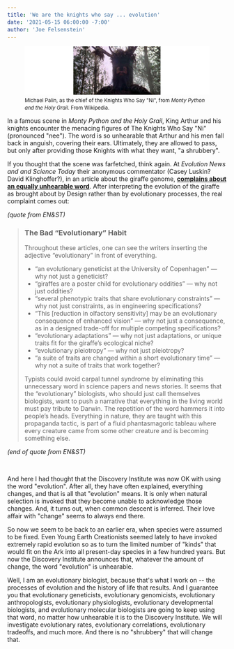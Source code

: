 ```yaml
---
title: 'We are the knights who say ... evolution'
date: '2021-05-15 06:00:00 -7:00'
author: 'Joe Felsenstein'
---
```


<figure>
  <img src="/uploads/2021/Knightni.jpg">
  <figcaption> <small>Michael Palin, as the chief of the Knights Who Say "Ni", from <em>Monty Python and the Holy Grail</em>. From Wikipedia.</small>
  </figcaption>
</figure>

<P>
 In a famous scene in <em>Monty Python and the Holy Grail</em>, King Arthur and his knights encounter the menacing figures of The Knights Who Say "Ni" (pronounced "nee").  The word
 is so unhearable that Arthur and his men fall back in anguish, covering their ears.  Ultimately, they are allowed to pass, but only after providing those Knights with what they want, "a shrubbery".
  <p>
    If you thought that the scene was farfetched, think again.  At <em>Evolution News and and Science Today</em> their anonymous commentator (Casey Luskin? David Klinghoffer?), in an article about the giraffe genome, <a href="https://evolutionnews.org/2021/05/giraffe-genome-is-not-evolutionary/"><strong>complains about an equally unhearable word</strong></a>.  After interpreting the evolution of the giraffe as brought about by Design rather than by evolutionary processes, the real complaint comes out:
    <p>
    <!--more-->
      <P>
<em>(quote from EN&amp;ST)</em>

<blockquote>

<h3>The Bad “Evolutionary” Habit</h3>

Throughout these articles, one can see the writers inserting the adjective “evolutionary” in front of everything. 
<ul>
<li> “an evolutionary geneticist at the University of Copenhagen” — why not just a geneticist?</li>
<li> “giraffes are a poster child for evolutionary oddities” — why not just oddities?</li>
<li> “several phenotypic traits that share evolutionary constraints” — why not just constraints, as in engineering specifications?</li>
<li> “This [reduction in olfactory sensitivity] may be an evolutionary consequence of enhanced vision” — why not just a consequence, as in a designed trade-off for multiple competing specifications?</li>
<li> “evolutionary adaptations” — why not just adaptations, or unique traits fit for the giraffe’s ecological niche?</li>
<li> “evolutionary pleiotropy” — why not just pleiotropy?</li>
<li> “a suite of traits are changed within a short evolutionary time” — why not a suite of traits that work together?</li>
</ul>

Typists could avoid carpal tunnel syndrome by eliminating this unnecessary word in science papers and news stories. 
It seems that the “evolutionary” biologists, who should just call themselves biologists, want to push a narrative
that everything in the living world must pay tribute to Darwin. The repetition of the word hammers it into people’s
heads. Everything in nature, they are taught with this propaganda tactic, is part of a fluid phantasmagoric 
tableau where every creature came from some other creature and is becoming something else. 
<p>
</blockquote>

  <P>
<em>(end of quote from EN&amp;ST)</em>

&nbsp;&nbsp;
<p>
And here I had thought that the Discovery Institute was now OK with using the word "evolution".  After all, they
have often explained, everything changes, and that is all that "evolution" means.  It is only when natural selection is invoked that
they become unable to acknowledge those changes.  And, it turns out, when common descent is inferred.  Their love affair with "change"
seems to always end there.
<p>
So now we seem to be back to an earlier era, when species were assumed to be fixed.  Even Young Earth Creationists seemed lately 
to have invoked extremely rapid evolution so as to turn the limited number of "kinds" that would fit on the Ark into all present-day species in a few hundred years.
But now the Discovery Institute announces that, whatever the amount of change, the word "evolution" is unhearable.
<p>
Well, I am an evolutionary biologist, because that's what I work on -- the processes of evolution and the history of life that results. 
And I guarantee you that evolutionary geneticists, evolutionary genomicists, evolutionary anthropologists, evolutionary physiologists, evolutionary developmental biologists,
and evolutionary molecular biologists are going to keep using that word, no matter how unhearable it is to the Discovery Institute. We will investigate
evolutionary rates, evolutionary correlations, evolutionary tradeoffs, and much more.
And there is no "shrubbery" that will change that.
            

